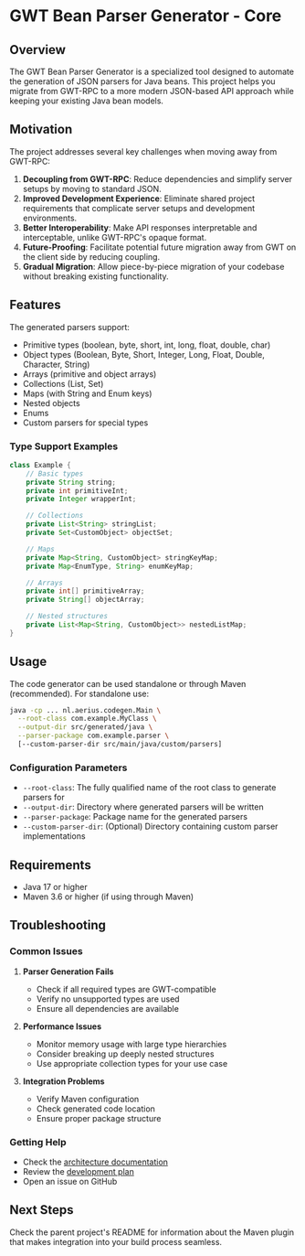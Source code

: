 # GWT Bean Parser Generator - Core

## Overview

The GWT Bean Parser Generator is a specialized tool designed to automate the generation of JSON parsers for Java beans. This project helps you migrate from GWT-RPC to a more modern JSON-based API approach while keeping your existing Java bean models.

## Motivation

The project addresses several key challenges when moving away from GWT-RPC:

1. **Decoupling from GWT-RPC**: Reduce dependencies and simplify server setups by moving to standard JSON.
2. **Improved Development Experience**: Eliminate shared project requirements that complicate server setups and development environments.
3. **Better Interoperability**: Make API responses interpretable and interceptable, unlike GWT-RPC's opaque format.
4. **Future-Proofing**: Facilitate potential future migration away from GWT on the client side by reducing coupling.
5. **Gradual Migration**: Allow piece-by-piece migration of your codebase without breaking existing functionality.

## Features

The generated parsers support:

- Primitive types (boolean, byte, short, int, long, float, double, char)
- Object types (Boolean, Byte, Short, Integer, Long, Float, Double, Character, String)
- Arrays (primitive and object arrays)
- Collections (List, Set)
- Maps (with String and Enum keys)
- Nested objects
- Enums
- Custom parsers for special types

### Type Support Examples

```java
class Example {
    // Basic types
    private String string;
    private int primitiveInt;
    private Integer wrapperInt;

    // Collections
    private List<String> stringList;
    private Set<CustomObject> objectSet;

    // Maps
    private Map<String, CustomObject> stringKeyMap;
    private Map<EnumType, String> enumKeyMap;

    // Arrays
    private int[] primitiveArray;
    private String[] objectArray;

    // Nested structures
    private List<Map<String, CustomObject>> nestedListMap;
}
```

## Usage

The code generator can be used standalone or through Maven (recommended). For standalone use:

```bash
java -cp ... nl.aerius.codegen.Main \
  --root-class com.example.MyClass \
  --output-dir src/generated/java \
  --parser-package com.example.parser \
  [--custom-parser-dir src/main/java/custom/parsers]
```

### Configuration Parameters

- `--root-class`: The fully qualified name of the root class to generate parsers for
- `--output-dir`: Directory where generated parsers will be written
- `--parser-package`: Package name for the generated parsers
- `--custom-parser-dir`: (Optional) Directory containing custom parser implementations

## Requirements

- Java 17 or higher
- Maven 3.6 or higher (if using through Maven)

## Troubleshooting

### Common Issues

1. **Parser Generation Fails**

   - Check if all required types are GWT-compatible
   - Verify no unsupported types are used
   - Ensure all dependencies are available

2. **Performance Issues**

   - Monitor memory usage with large type hierarchies
   - Consider breaking up deeply nested structures
   - Use appropriate collection types for your use case

3. **Integration Problems**
   - Verify Maven configuration
   - Check generated code location
   - Ensure proper package structure

### Getting Help

- Check the [architecture documentation](architecture.md)
- Review the [development plan](development-plan.md)
- Open an issue on GitHub

## Next Steps

Check the parent project's README for information about the Maven plugin that makes integration into your build process seamless.
